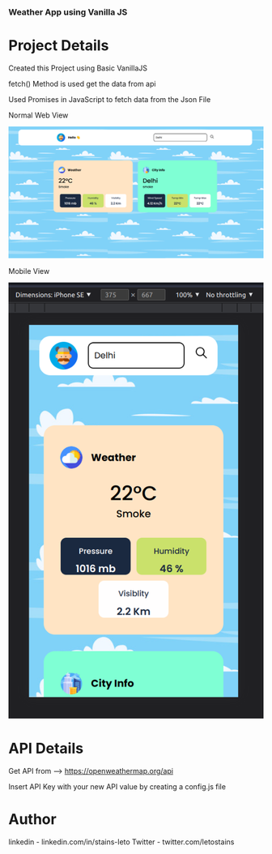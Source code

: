 ### Weather App using Vanilla JS 

# Project Details

Created this Project using Basic VanillaJS 

fetch() Method is used get the data from api

Used Promises in JavaScript to fetch data from the Json File

Normal Web View

![alt text](https://github.com/stainsleto/Weather-App-using-JS/blob/main/repository/web-view.png?raw=true)



Mobile View


![alt text](https://github.com/stainsleto/Weather-App-using-JS/blob/main/repository/mobile-view.png?raw=true)




# API Details

Get API from  -->  https://openweathermap.org/api

Insert API Key with your new API value by creating a config.js file

# Author 

linkedin - linkedin.com/in/stains-leto
Twitter - twitter.com/letostains